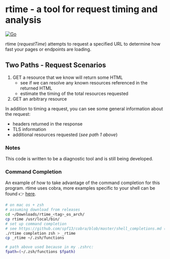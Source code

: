 # rtime - a tool for request timing and analysis
[![Go](https://github.com/rdenson/rtime/actions/workflows/go-release.yml/badge.svg?branch=0.0.2-beta)](https://github.com/rdenson/rtime/actions/workflows/go-release.yml)

rtime (_requestTime_) attempts to request a specified URL to determine how fast
your pages or endpoints are loading.

## Two Paths - Request Scenarios
1. GET a resource that we know will return some HTML
   * see if we can resolve any known resources referenced in the returned HTML
   * estimate the timing of the total resources requested
2. GET an arbitrary resource

In addition to timing a request, you can see some general information about the
request:
* headers returned in the response
* TLS information
* additional resources requested (_see path 1 above_)

### Notes
This code is written to be a diagnostic tool and is still being developed.

### Command Completion
An example of how to take advantage of the command completion for this program.
rtime uses cobra, more examples specific to your shell can be found 👉  [here](https://github.com/spf13/cobra/blob/master/shell_completions.md).
```sh
# on mac os + zsh
# assuming download from releases
cd ~/Downloads/rtime_<tag>_os_arch/
cp rtime /usr/local/bin/
# set up command completion
# see https://github.com/spf13/cobra/blob/master/shell_completions.md (zsh section)
./rtime completion zsh > _rtime
cp _rtime ~/.zsh/functions

# path above used because in my .zshrc:
fpath=(~/.zsh/functions $fpath)
```
